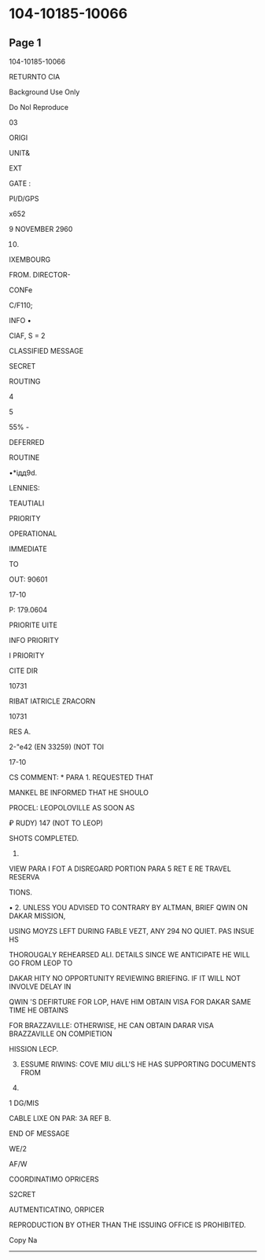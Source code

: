 # 104-10185-10066

## Page 1

104-10185-10066

RETURNTO CIA

Background Use Only

Do Nol Reproduce

03

ORIGI

UNIT&

EXT

GATE :

PI/D/GPS

x652

9 NOVEMBER 2960

10.

IXEMBOURG

FROM. DIRECTOR-

CONFe

C/F110;

INFO •

ClAF, S = 2

CLASSIFIED MESSAGE

SECRET

ROUTING

4

5

55% -

DEFERRED

ROUTINE

•*ідд9d.

LENNIES:

TEAUTIALI

PRIORITY

OPERATIONAL

IMMEDIATE

TO

OUT: 90601

17-10

P: 179.0604

PRIORITE UITE

INFO PRIORITY

I PRIORITY

CITE DIR

10731

RIBAT IATRICLE ZRACORN

10731

RES A.

2-"e42 (EN 33259) (NOT TOI

17-10

CS COMMENT: * PARA 1. REQUESTED THAT

MANKEL BE INFORMED THAT HE SHOULO

PROCEL: LEOPOLOVILLE AS SOON AS

₽ RUDY) 147 (NOT TO LEOP)

SHOTS COMPLETED.

1.

VIEW PARA I FOT A DISREGARD PORTION PARA 5 RET E RE TRAVEL RESERVA

TIONS.

• 2. UNLESS YOU ADVISED TO CONTRARY BY ALTMAN, BRIEF QWIN ON DAKAR MISSION,

USING MOYZS LEFT DURING FABLE VEZT, ANY 294 NO QUIET. PAS INSUE HS

THOROUGALY REHEARSED ALI. DETAILS SINCE WE ANTICIPATE HE WILL GO FROM LEOP TO

DAKAR HITY NO OPPORTUNITY REVIEWING BRIEFING. IF IT WILL NOT INVOLVE DELAY IN

QWIN 'S DEFIRTURE FOR LOP, HAVE HIM OBTAIN VISA FOR DAKAR SAME TIME HE OBTAINS

FOR BRAZZAVILLE: OTHERWISE, HE CAN OBTAIN DARAR VISA BRAZZAVILLE ON COMPIETION

HISSION LECP.

3. ESSUME RIWINS: COVE MIU diLL'S HE HAS SUPPORTING DOCUMENTS FROM

11001.

1 DG/MIS

CABLE LIXE ON PAR: 3A REF B.

END OF MESSAGE

WE/2

AF/W

COORDINATIMO OPRICERS

S2CRET

AUTMENTICATINO, ORPICER

REPRODUCTION BY OTHER THAN THE ISSUING OFFICE IS PROHIBITED.

Copy Na

---

